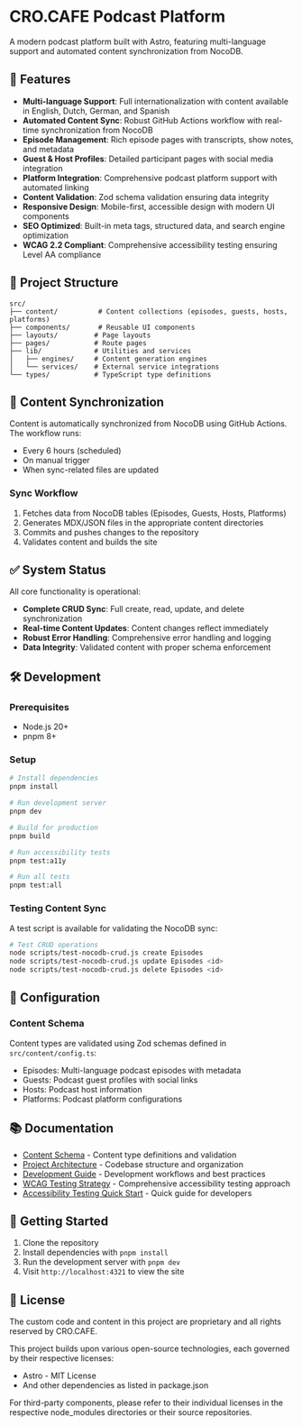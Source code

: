 # CRO.CAFE Podcast Platform

A modern podcast platform built with Astro, featuring multi-language support and automated content synchronization from NocoDB.

## 🚀 Features

- **Multi-language Support**: Full internationalization with content available in English, Dutch, German, and Spanish
- **Automated Content Sync**: Robust GitHub Actions workflow with real-time synchronization from NocoDB
- **Episode Management**: Rich episode pages with transcripts, show notes, and metadata
- **Guest & Host Profiles**: Detailed participant pages with social media integration
- **Platform Integration**: Comprehensive podcast platform support with automated linking
- **Content Validation**: Zod schema validation ensuring data integrity
- **Responsive Design**: Mobile-first, accessible design with modern UI components
- **SEO Optimized**: Built-in meta tags, structured data, and search engine optimization
- **WCAG 2.2 Compliant**: Comprehensive accessibility testing ensuring Level AA compliance

## 📁 Project Structure

```
src/
├── content/          # Content collections (episodes, guests, hosts, platforms)
├── components/       # Reusable UI components
├── layouts/         # Page layouts
├── pages/           # Route pages
├── lib/             # Utilities and services
│   ├── engines/     # Content generation engines
│   └── services/    # External service integrations
└── types/           # TypeScript type definitions
```

## 🔄 Content Synchronization

Content is automatically synchronized from NocoDB using GitHub Actions. The workflow runs:
- Every 6 hours (scheduled)
- On manual trigger
- When sync-related files are updated

### Sync Workflow
1. Fetches data from NocoDB tables (Episodes, Guests, Hosts, Platforms)
2. Generates MDX/JSON files in the appropriate content directories
3. Commits and pushes changes to the repository
4. Validates content and builds the site

## ✅ System Status

All core functionality is operational:
- **Complete CRUD Sync**: Full create, read, update, and delete synchronization
- **Real-time Content Updates**: Content changes reflect immediately
- **Robust Error Handling**: Comprehensive error handling and logging
- **Data Integrity**: Validated content with proper schema enforcement

## 🛠️ Development

### Prerequisites
- Node.js 20+
- pnpm 8+

### Setup
```bash
# Install dependencies
pnpm install

# Run development server
pnpm dev

# Build for production
pnpm build

# Run accessibility tests
pnpm test:a11y

# Run all tests
pnpm test:all
```

### Testing Content Sync
A test script is available for validating the NocoDB sync:

```bash
# Test CRUD operations
node scripts/test-nocodb-crud.js create Episodes
node scripts/test-nocodb-crud.js update Episodes <id>
node scripts/test-nocodb-crud.js delete Episodes <id>
```

## 🔧 Configuration

### Content Schema
Content types are validated using Zod schemas defined in `src/content/config.ts`:
- Episodes: Multi-language podcast episodes with metadata
- Guests: Podcast guest profiles with social links
- Hosts: Podcast host information
- Platforms: Podcast platform configurations

## 📚 Documentation

- [Content Schema](src/content/config.ts) - Content type definitions and validation
- [Project Architecture](src/) - Codebase structure and organization
- [Development Guide](docs/) - Development workflows and best practices
- [WCAG Testing Strategy](docs/wcag-testing-strategy.md) - Comprehensive accessibility testing approach
- [Accessibility Testing Quick Start](docs/accessibility-testing-quickstart.md) - Quick guide for developers

## 🚀 Getting Started

1. Clone the repository
2. Install dependencies with `pnpm install`
3. Run the development server with `pnpm dev`
4. Visit `http://localhost:4321` to view the site

## 📄 License

The custom code and content in this project are proprietary and all rights reserved by CRO.CAFE. 

This project builds upon various open-source technologies, each governed by their respective licenses:
- Astro - MIT License
- And other dependencies as listed in package.json

For third-party components, please refer to their individual licenses in the respective node_modules directories or their source repositories.